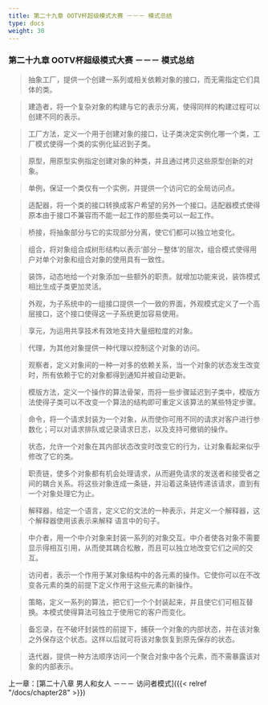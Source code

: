 ```yaml
---
title: 第二十九章 OOTV杯超级模式大赛 －－－ 模式总结
type: docs
weight: 30
---
```


### 第二十九章 OOTV杯超级模式大赛 －－－ 模式总结

> 抽象工厂，提供一个创建一系列或相关依赖对象的接口，而无需指定它们具体的类。

> 建造者，将一个复杂对象的构建与它的表示分离，使得同样的构建过程可以创建不同的表示。

> 工厂方法，定义一个用于创建对象的接口，让子类决定实例化哪一个类，工厂模式使得一个类的实例化延迟到子类。

> 原型，用原型实例指定创建对象的种类，并且通过拷贝这些原型创新的对象。

> 单例，保证一个类仅有一个实例，并提供一个访问它的全局访问点。

> 适配器，将一个类的接口转换成客户希望的另外一个接口。适配器模式使得原本由于接口不兼容而不能一起工作的那些类可以一起工作。

> 桥接，将抽象部分与它的实现部分分离，使它们都可以独立地变化。

> 组合，将对象组合成树形结构以表示‘部分－整体’的层次，组合模式使得用户对单个对象和组合对象的使用具有一致性。

> 装饰，动态地给一个对象添加一些额外的职责。就增加功能来说，装饰模式相比生成子类更加灵活。

> 外观，为子系统中的一组接口提供一个一致的界面，外观模式定义了一个高层接口，这个接口使得这一子系统更加容易使用。

> 享元，为运用共享技术有效地支持大量细粒度的对象。

> 代理，为其他对象提供一种代理以控制这个对象的访问。

> 观察者，定义对象间的一种一对多的依赖关系，当一个对象的状态发生改变时，所有依赖于它的对象都得到通知并被自动更新。

> 模版方法，定义一个操作的算法骨架，而将一些步骤延迟到子类中，模版方法使得子类可以不改变一个算法的结构即可重定义该算法的某些特定步骤。

> 命令，将一个请求封装为一个对象，从而使你可用不同的请求对客户进行参数化；可以对请求排队或记录请求日志，以及支持可撤销的操作。

> 状态，允许一个对象在其内部状态改变时改变它的行为，让对象看起来似乎修改了它的类。

> 职责链，使多个对象都有机会处理请求，从而避免请求的发送者和接受者之间的耦合关系。将这些对象连成一条链，并沿着这条链传递该请求，直到有一个对象处理它为止。

> 解释器，给定一个语言，定义它的文法的一种表示，并定义一个解释器，这个解释器使用该表示来解释 语言中的句子。

> 中介者，用一个中介对象来封装一系列的对象交互。中介者使各对象不需要显示得相互引用，从而使其耦合松散，而且可以独立地改变它们之间的交互。

> 访问者，表示一个作用于某对象结构中的各元素的操作。它使你可以在不改变各元素的类的前提下定义作用于这些元素的新操作。

> 策略，定义一系列的算法，把它们一个个封装起来，并且使它们可相互替换。本模式使得算法可独立于使用它的客户而变化。

> 备忘录，在不破坏封装性的前提下，捕获一个对象的内部状态，并在该对象之外保存这个状态。这样以后就可将该对象恢复到原先保存的状态。

> 迭代器，提供一种方法顺序访问一个聚合对象中各个元素，而不需暴露该对象的内部表示。    

上一章：[第二十八章 男人和女人 －－－ 访问者模式]({{< relref "/docs/chapter28" >}})